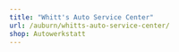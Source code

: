 ```yaml
---
title: "Whitt's Auto Service Center"
url: /auburn/whitts-auto-service-center/
shop: Autowerkstatt
---
```

